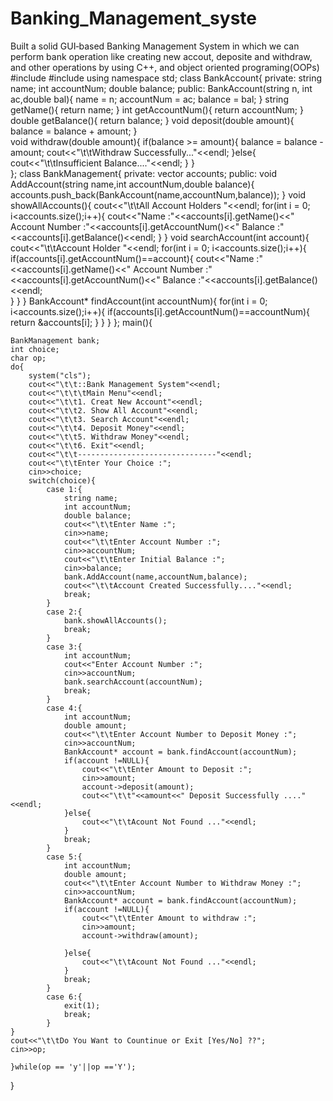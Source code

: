 # Banking_Management_syste
Built a solid GUI‐based Banking Management System in which we can perform bank operation like creating new accout, deposite and withdraw, and other operations by using C++, and object oriented programing(OOPs)
#include<iostream>
#include<vector>
using namespace std;
class BankAccount{
	private:
		string name;
		int accountNum;
		double balance;
	public:
		BankAccount(string n, int ac,double bal){
			name = n;
			accountNum = ac;
			balance = bal;
		}
		string getName(){
			return name;
		}
		int getAccountNum(){
			return accountNum;
			}
		double getBalance(){
			return balance;
		}
		void deposit(double amount){
			balance = balance + amount;
		}	
		void withdraw(double amount){
			if(balance >= amount){
				balance = balance - amount;
				cout<<"\t\tWithdraw Successfully..."<<endl;
			}else{
				cout<<"\t\tInsufficient Balance...."<<endl;
			}
		}	
};
class BankManagement{
	private:
		vector<BankAccount> accounts;
	public:
		void AddAccount(string name,int accountNum,double balance){
			accounts.push_back(BankAccount(name,accountNum,balance));
		}
		void showAllAccounts(){
			cout<<"\t\tAll Account Holders "<<endl;
			for(int i = 0; i<accounts.size();i++){
				cout<<"Name :"<<accounts[i].getName()<<" Account Number :"<<accounts[i].getAccountNum()<<" Balance :"<<accounts[i].getBalance()<<endl;
			}
		}
		void searchAccount(int account){
			cout<<"\t\tAccount Holder "<<endl;
			for(int i = 0; i<accounts.size();i++){
				if(accounts[i].getAccountNum()==account){
				cout<<"Name :"<<accounts[i].getName()<<" Account Number :"<<accounts[i].getAccountNum()<<" Balance :"<<accounts[i].getBalance()<<endl;	
				}
			}
		}
		BankAccount* findAccount(int accountNum){
			for(int i = 0; i<accounts.size();i++){
				if(accounts[i].getAccountNum()==accountNum){
					return &accounts[i];
				}
			}
		}
};
main(){
	
	BankManagement bank;
	int choice;
	char op;
	do{
		system("cls");
		cout<<"\t\t::Bank Management System"<<endl;
		cout<<"\t\t\tMain Menu"<<endl;
		cout<<"\t\t1. Creat New Account"<<endl;
		cout<<"\t\t2. Show All Account"<<endl;
		cout<<"\t\t3. Search Account"<<endl;
		cout<<"\t\t4. Deposit Money"<<endl;
		cout<<"\t\t5. Withdraw Money"<<endl;
		cout<<"\t\t6. Exit"<<endl;
		cout<<"\t\t-------------------------------"<<endl;
		cout<<"\t\tEnter Your Choice :";
		cin>>choice;
		switch(choice){
			case 1:{
				string name;
				int accountNum;
				double balance;
				cout<<"\t\tEnter Name :";
				cin>>name;
				cout<<"\t\tEnter Account Number :";
				cin>>accountNum;
				cout<<"\t\tEnter Initial Balance :";
				cin>>balance;
				bank.AddAccount(name,accountNum,balance);
				cout<<"\t\tAccount Created Successfully...."<<endl;
				break;
			}
			case 2:{
				bank.showAllAccounts();
				break;
			}
			case 3:{
				int accountNum;
				cout<<"Enter Account Number :";
				cin>>accountNum;
				bank.searchAccount(accountNum);
				break;
			}
			case 4:{
				int accountNum;
				double amount;
				cout<<"\t\tEnter Account Number to Deposit Money :";
				cin>>accountNum;
				BankAccount* account = bank.findAccount(accountNum);
				if(account !=NULL){
					cout<<"\t\tEnter Amount to Deposit :";
					cin>>amount;
					account->deposit(amount);
					cout<<"\t\t"<<amount<<" Deposit Successfully ...."<<endl;
				}else{
					cout<<"\t\tAcount Not Found ..."<<endl;
				}
				break;
			}
			case 5:{
				int accountNum;
				double amount;
				cout<<"\t\tEnter Account Number to Withdraw Money :";
				cin>>accountNum;
				BankAccount* account = bank.findAccount(accountNum);
				if(account !=NULL){
					cout<<"\t\tEnter Amount to withdraw :";
					cin>>amount;
					account->withdraw(amount);
					
				}else{
					cout<<"\t\tAcount Not Found ..."<<endl;
				}
				break;
			}
			case 6:{
				exit(1);
				break;
			}
	}
	cout<<"\t\tDo You Want to Countinue or Exit [Yes/No] ??";
	cin>>op;
		
	}while(op == 'y'||op =='Y');
	
}
